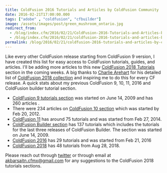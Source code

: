 ```yaml
---
title: ColdFusion 2016 Tutorials and Articles by ColdFusion Community
date: 2016-02-21T17:00:00.000
tags: ["adobe" , "coldfusion", "cfbuilder"]
image: /assets/images/post/green_mushroom_ontario.jpg
redirect_from: 
  - /blog/index.cfm/2016/02/21/ColdFusion-2016-Tutorials-and-Articles-by-ColdFusion-Community/
  - /blog/index.cfm/2016/02/21/coldfusion-2016-tutorials-and-articles-by-coldFusion-community/
permalink: /blog/2016/02/21/coldfusion-2016-tutorials-and-articles-by-coldfusion-community/
---
```


Like every other ColdFusion release starting from ColdFusion 9 version, I have created this list for easy access to ColdFusion tutorials, guides, and articles. I'll be adding more articles to this new  [ColdFusion 2018 Tutorials](/cfmltutorials/coldfusion2018tutorials/)  section in the coming weeks. A big thanks to  [Charlie Arehart](https://www.carehart.org/)  for his detailed list of  [ColdFusion 2018 collection](https://is.gd/NA5rj5)  and inspiring me to do this for every CF release.
A quick stats about my previous ColdFusion 9, 10, 11, 2016 and ColdFusion builder tutorial section.  

*   [ColdFusion 9 tutorials section](/cfmltutorials/cf9tutorials/)  was started on June 14, 2009 and has 260 articles .
*   There were 234 articles on  [ColdFusion 10 section](/cfmltutorials/cf10tutorials/)  which was started by Feb 20, 2012.
*   [ColdFusion 11](/cfmltutorials/cf11tutorials/)  has around 75 tutorials and was started from Feb 27, 2014.
*   [ColdFusion Builder section](/cfmltutorials/cfbuildertutorials/)  has 137 tutorials which includes the tutorials for the last three releases of ColdFusion Builder. The section was started on June 14, 2009.
*   [ColdFusion 2016](/cfmltutorials/cf2106tutorials/)  has 29 tutorials and was started from Feb 21, 2016
*   [ColdFusion 2018](/cfmltutorials/cf2018tutorials/)  has 48 tutorials from Aug 28, 2018.

Please reach out through [twitter](https://www.twitter.com/Akbarsait) or through email at akbarsaitn.cfmx@gmail.com for any suggestions to the ColdFusion 2018 tutorials sections.